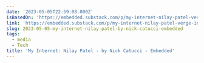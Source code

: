 ```yaml
---
date: '2023-05-05T22:59:08.000Z'
isBasedOn: 'https://embedded.substack.com/p/my-internet-nilay-patel-verge-interview'
link: 'https://embedded.substack.com/p/my-internet-nilay-patel-verge-interview'
slug: 2023-05-05-my-internet-nilay-patel-by-nick-catucci-embedded
tags:
  - media
  - Tech
title: 'My Internet: Nilay Patel - by Nick Catucci - Embedded'
---
```


